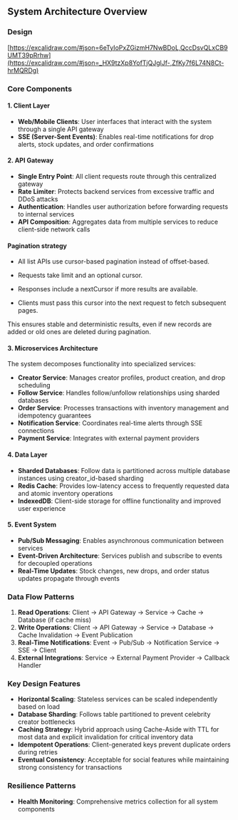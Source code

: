 ## System Architecture Overview
### Design
[https://excalidraw.com/#json=6eTyIoPxZGizmH7NwBDoL,QccDsvQLxCB9UMT39pRrhw](https://excalidraw.com/#json=_HX9tzXp8YofTjQJglJf-,ZfKy7f6L74N8Ct-hrMQRDg)

### Core Components

#### 1. Client Layer
- **Web/Mobile Clients**: User interfaces that interact with the system through a single API gateway
- **SSE (Server-Sent Events)**: Enables real-time notifications for drop alerts, stock updates, and order confirmations

#### 2. API Gateway
- **Single Entry Point**: All client requests route through this centralized gateway
- **Rate Limiter**: Protects backend services from excessive traffic and DDoS attacks
- **Authentication**: Handles user authorization before forwarding requests to internal services
- **API Composition**: Aggregates data from multiple services to reduce client-side network calls
#### Pagination strategy

- All list APIs use cursor-based pagination instead of offset-based.

- Requests take limit and an optional cursor.

- Responses include a nextCursor if more results are available.

- Clients must pass this cursor into the next request to fetch subsequent pages.

This ensures stable and deterministic results, even if new records are added or old ones are deleted during pagination.
#### 3. Microservices Architecture
The system decomposes functionality into specialized services:

- **Creator Service**: Manages creator profiles, product creation, and drop scheduling
- **Follow Service**: Handles follow/unfollow relationships using sharded databases
- **Order Service**: Processes transactions with inventory management and idempotency guarantees
- **Notification Service**: Coordinates real-time alerts through SSE connections
- **Payment Service**: Integrates with external payment providers

#### 4. Data Layer
- **Sharded Databases**: Follow data is partitioned across multiple database instances using creator_id-based sharding
- **Redis Cache**: Provides low-latency access to frequently requested data and atomic inventory operations
- **IndexedDB**: Client-side storage for offline functionality and improved user experience

#### 5. Event System
- **Pub/Sub Messaging**: Enables asynchronous communication between services
- **Event-Driven Architecture**: Services publish and subscribe to events for decoupled operations
- **Real-Time Updates**: Stock changes, new drops, and order status updates propagate through events

### Data Flow Patterns

1. **Read Operations**: Client → API Gateway → Service → Cache → Database (if cache miss)
2. **Write Operations**: Client → API Gateway → Service → Database → Cache Invalidation → Event Publication
3. **Real-Time Notifications**: Event → Pub/Sub → Notification Service → SSE → Client
4. **External Integrations**: Service → External Payment Provider → Callback Handler

### Key Design Features

- **Horizontal Scaling**: Stateless services can be scaled independently based on load
- **Database Sharding**: Follows table partitioned to prevent celebrity creator bottlenecks
- **Caching Strategy**: Hybrid approach using Cache-Aside with TTL for most data and explicit invalidation for critical inventory data
- **Idempotent Operations**: Client-generated keys prevent duplicate orders during retries
- **Eventual Consistency**: Acceptable for social features while maintaining strong consistency for transactions

### Resilience Patterns
- **Health Monitoring**: Comprehensive metrics collection for all system components

